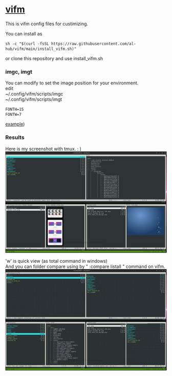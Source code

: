 # [vifm](https://github.com/vifm/vifm)

This is vifm config files for custimizing.

You can install as
```
sh -c "$(curl -fsSL https://raw.githubusercontent.com/al-hub/vifm/main/install_vifm.sh)"
```

or clone this repository and use install_vifm.sh

### imgc, imgt  
You can modify to set the image position for your environment.  
edit  
~/.config/vifm/scripts/imgc  
~/.config/vifm/scripts/imgt  
```
FONTH=15 
FONTW=7 
```
[example](https://github.com/al-hub/vifm/commit/354f50c249eb44e13855c7e0c715c6549b253ac8))  

### Results

Here is my screenshot with tmux. : )
![vifmscreenshot](https://raw.githubusercontent.com/al-hub/data/main/img/vifm-screenshot.jpg)

'w' is quick view (as total command in windows)  
And you can folder compare using by " :compare listall " command on vifm.  
![vifmscreenshot-gif](https://raw.githubusercontent.com/al-hub/data/main/img/vifm-screenshot.gif)
